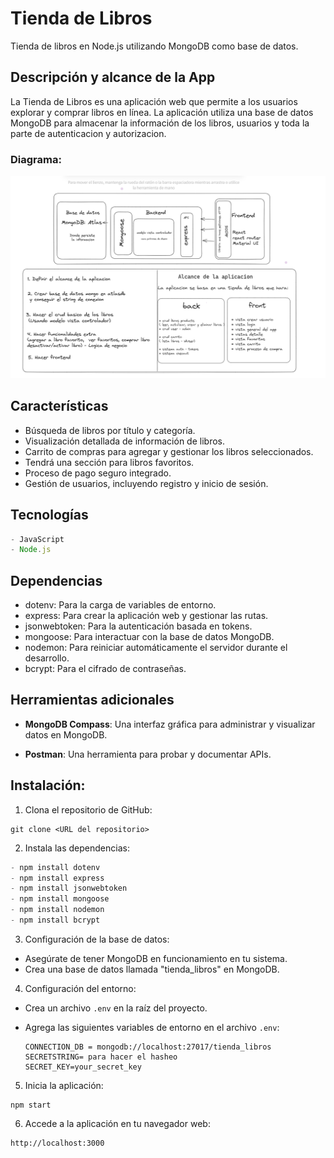 
# Tienda de Libros

 Tienda de libros en Node.js utilizando MongoDB como base de datos.

## Descripción y alcance de la App

La Tienda de Libros es una aplicación web que permite a los usuarios explorar y comprar libros en línea. La aplicación utiliza una base de datos MongoDB para almacenar la información de los libros, usuarios y toda la parte de autenticacion y autorizacion.

### Diagrama:

![proyect](assets/proyect.jpg)


## Características

- Búsqueda de libros por título y categoría.
- Visualización detallada de información de libros.
- Carrito de compras para agregar y gestionar los libros seleccionados.
- Tendrá una sección para libros favoritos.
- Proceso de pago seguro integrado.
- Gestión de usuarios, incluyendo registro y inicio de sesión.

## Tecnologías
```javascript
- JavaScript
- Node.js
```
## Dependencias

- dotenv: Para la carga de variables de entorno.
- express: Para crear la aplicación web y gestionar las rutas.
- jsonwebtoken: Para la autenticación basada en tokens.
- mongoose: Para interactuar con la base de datos MongoDB.
- nodemon: Para reiniciar automáticamente el servidor durante el desarrollo.
- bcrypt: Para el cifrado de contraseñas.


## Herramientas adicionales

- **MongoDB Compass**: Una interfaz gráfica para administrar y visualizar datos en MongoDB.

- **Postman**: Una herramienta para probar y documentar APIs.

## Instalación: 

1. Clona el repositorio de GitHub:
```
git clone <URL del repositorio>
```
2. Instala las dependencias:
```javascript
- npm install dotenv
- npm install express
- npm install jsonwebtoken
- npm install mongoose
- npm install nodemon 
- npm install bcrypt
```
3. Configuración de la base de datos:
- Asegúrate de tener MongoDB en funcionamiento en tu sistema.
- Crea una base de datos llamada "tienda_libros" en MongoDB.

4. Configuración del entorno:
- Crea un archivo `.env` en la raíz del proyecto.
- Agrega las siguientes variables de entorno en el archivo `.env`:

  ```
  CONNECTION_DB = mongodb://localhost:27017/tienda_libros
  SECRETSTRING= para hacer el hasheo
  SECRET_KEY=your_secret_key
  ```

5. Inicia la aplicación:
```
npm start 
```

6. Accede a la aplicación en tu navegador web:

```
http://localhost:3000
```